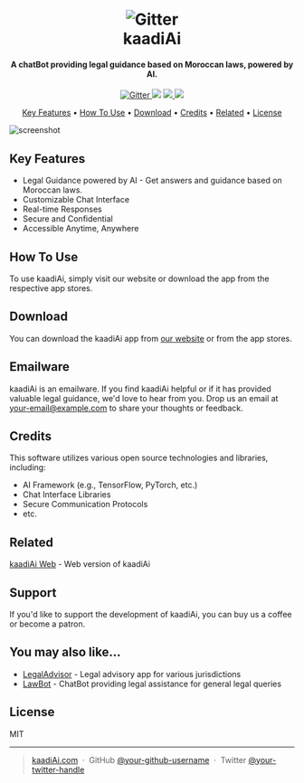 <h1 align="center">
  <br>
  <img src="https://github.com/bahnirida/kaadiAi/assets/163600119/ccf26a69-ed76-49fe-a91d-0681e78aa67c" alt="Gitter">
  <br>
  kaadiAi
  <br>
</h1>

<h4 align="center">A chatBot providing legal guidance based on Moroccan laws, powered by AI.</h4>

<p align="center">
  <a href="https://badge.fury.io/js/kaadiAi">
    <img src="https://badge.fury.io/js/kaadiAi.svg" alt="Gitter">
  </a>
  <a href="https://gitter.im/your-kaadiAi-room"><img src="https://badges.gitter.im/your-kaadiAi-room.svg"></a>
  <a href="mailto:your-email@example.com">
      <img src="https://img.shields.io/badge/SayThanks.io-%E2%98%BC-1EAEDB.svg">
  </a>
  <a href="https://www.paypal.me/YourName">
    <img src="https://img.shields.io/badge/$-donate-ff69b4.svg?maxAge=2592000&amp;style=flat">
  </a>
</p>

<p align="center">
  <a href="#key-features">Key Features</a> •
  <a href="#how-to-use">How To Use</a> •
  <a href="#download">Download</a> •
  <a href="#credits">Credits</a> •
  <a href="#related">Related</a> •
  <a href="#license">License</a>
</p>

![screenshot](https://your-kaadiAi-screenshot-url-here.png)

## Key Features

* Legal Guidance powered by AI - Get answers and guidance based on Moroccan laws.
* Customizable Chat Interface
* Real-time Responses
* Secure and Confidential
* Accessible Anytime, Anywhere

## How To Use

To use kaadiAi, simply visit our website or download the app from the respective app stores.

## Download

You can download the kaadiAi app from [our website](https://www.kaadiAi.com/download) or from the app stores.

## Emailware

kaadiAi is an emailware. If you find kaadiAi helpful or if it has provided valuable legal guidance, we'd love to hear from you. Drop us an email at <your-email@example.com> to share your thoughts or feedback.

## Credits

This software utilizes various open source technologies and libraries, including:

- AI Framework (e.g., TensorFlow, PyTorch, etc.)
- Chat Interface Libraries
- Secure Communication Protocols
- etc.

## Related

[kaadiAi Web](https://github.com/your-kaadiAi-web) - Web version of kaadiAi

## Support

If you'd like to support the development of kaadiAi, you can buy us a coffee or become a patron.

## You may also like...

- [LegalAdvisor](https://github.com/legal-advisor) - Legal advisory app for various jurisdictions
- [LawBot](https://github.com/law-bot) - ChatBot providing legal assistance for general legal queries

## License

MIT

---

> [kaadiAi.com](https://www.kaadiAi.com) &nbsp;&middot;&nbsp;
> GitHub [@your-github-username](https://github.com/your-github-username) &nbsp;&middot;&nbsp;
> Twitter [@your-twitter-handle](https://twitter.com/your-twitter-handle)
